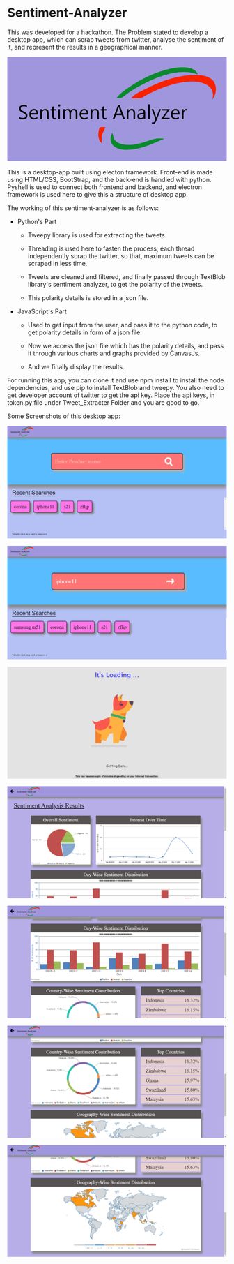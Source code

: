 # Sentiment-Analyzer

This was developed for a hackathon. The Problem stated to develop a desktop app, which can scrap tweets from twitter, analyse the sentiment of it, and represent the results in a geographical manner.

![Logo](./Images/logo.png)

This is a desktop-app built using electon framework. Front-end is made using HTML/CSS, BootStrap, and the back-end is handled with python. Pyshell is used to connect both frontend and backend, and electron framework is used here to give this a structure of desktop app.

The working of this sentiment-analyzer is as follows:

-   Python's Part

    -   Tweepy library is used for extracting the tweets.

    -   Threading is used here to fasten the process, each thread independently scrap the twitter, so that, maximum tweets can be scraped in less time.

    -   Tweets are cleaned and filtered, and finally passed through TextBlob library's sentiment analyzer, to get the polarity of the tweets.

    -   This polarity details is stored in a json file.

-   JavaScript's Part

    -   Used to get input from the user, and pass it to the python code, to get polarity details in form of a json file.

    -   Now we access the json file which has the polarity details, and pass it through various charts and graphs provided by CanvasJs.

    -   And we finally display the results.

For running this app, you can clone it and use npm install to install the node dependencies, and use pip to install TextBlob and tweepy. You also need to get developer account of twitter to get the api key. Place the api keys, in token.py file under Tweet_Extracter Folder and you are good to go.

Some Screenshots of this desktop app:

![Home](./Images/home.png)

![HomeSearch](./Images/homesearch.png)

![Loading](./Images/loading_page.png)

![result1](./Images/result1.png)

![result2](./Images/result2.png)

![result3](./Images/result3.png)

![result4](./Images/result4.png)
